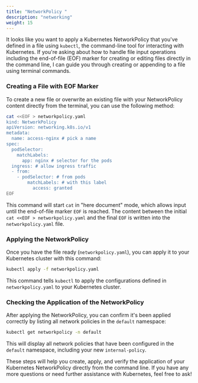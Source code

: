 ```yaml
---
title: "NetworkPolicy "
description: "networking"
weight: 15
---
```


It looks like you want to apply a Kubernetes NetworkPolicy that you've defined in a file using `kubectl`, the command-line tool for interacting with Kubernetes. If you're asking about how to handle file input operations including the end-of-file (EOF) marker for creating or editing files directly in the command line, I can guide you through creating or appending to a file using terminal commands.

### Creating a File with EOF Marker
To create a new file or overwrite an existing file with your NetworkPolicy content directly from the terminal, you can use the following method:

```bash
cat <<EOF > networkpolicy.yaml
kind: NetworkPolicy
apiVersion: networking.k8s.io/v1
metadata:
  name: access-nginx # pick a name
spec:
  podSelector:
    matchLabels:
      app: nginx # selector for the pods
  ingress: # allow ingress traffic
  - from:
    - podSelector: # from pods
        matchLabels: # with this label
          access: granted
EOF
```

This command will start `cat` in "here document" mode, which allows input until the end-of-file marker `EOF` is reached. The content between the initial `cat <<EOF > networkpolicy.yaml` and the final `EOF` is written into the `networkpolicy.yaml` file.

### Applying the NetworkPolicy
Once you have the file ready (`networkpolicy.yaml`), you can apply it to your Kubernetes cluster with this command:

```bash
kubectl apply -f networkpolicy.yaml
```

This command tells `kubectl` to apply the configurations defined in `networkpolicy.yaml` to your Kubernetes cluster.

### Checking the Application of the NetworkPolicy
After applying the NetworkPolicy, you can confirm it's been applied correctly by listing all network policies in the `default` namespace:

```bash
kubectl get networkpolicy -n default
```

This will display all network policies that have been configured in the `default` namespace, including your new `internal-policy`.

These steps will help you create, apply, and verify the application of your Kubernetes NetworkPolicy directly from the command line. If you have any more questions or need further assistance with Kubernetes, feel free to ask!